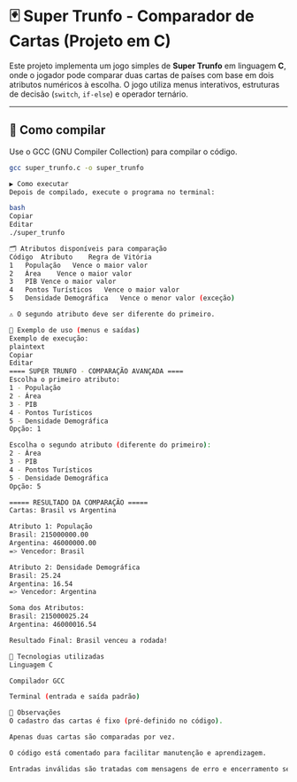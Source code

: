 # 🃏 Super Trunfo - Comparador de Cartas (Projeto em C)

Este projeto implementa um jogo simples de **Super Trunfo** em linguagem **C**, onde o jogador pode comparar duas cartas de países com base em dois atributos numéricos à escolha. O jogo utiliza menus interativos, estruturas de decisão (`switch`, `if-else`) e operador ternário.

---

## 🔧 Como compilar

Use o GCC (GNU Compiler Collection) para compilar o código.

```bash
gcc super_trunfo.c -o super_trunfo

▶️ Como executar
Depois de compilado, execute o programa no terminal:

bash
Copiar
Editar
./super_trunfo

🗂️ Atributos disponíveis para comparação
Código	Atributo	Regra de Vitória
1	População	Vence o maior valor
2	Área	Vence o maior valor
3	PIB	Vence o maior valor
4	Pontos Turísticos	Vence o maior valor
5	Densidade Demográfica	Vence o menor valor (exceção)

⚠️ O segundo atributo deve ser diferente do primeiro.

🧪 Exemplo de uso (menus e saídas)
Exemplo de execução:
plaintext
Copiar
Editar
==== SUPER TRUNFO - COMPARAÇÃO AVANÇADA ====
Escolha o primeiro atributo:
1 - População
2 - Área
3 - PIB
4 - Pontos Turísticos
5 - Densidade Demográfica
Opção: 1

Escolha o segundo atributo (diferente do primeiro):
2 - Área
3 - PIB
4 - Pontos Turísticos
5 - Densidade Demográfica
Opção: 5

===== RESULTADO DA COMPARAÇÃO =====
Cartas: Brasil vs Argentina

Atributo 1: População
Brasil: 215000000.00
Argentina: 46000000.00
=> Vencedor: Brasil

Atributo 2: Densidade Demográfica
Brasil: 25.24
Argentina: 16.54
=> Vencedor: Argentina

Soma dos Atributos:
Brasil: 215000025.24
Argentina: 46000016.54

Resultado Final: Brasil venceu a rodada!

🧠 Tecnologias utilizadas
Linguagem C

Compilador GCC

Terminal (entrada e saída padrão)

📌 Observações
O cadastro das cartas é fixo (pré-definido no código).

Apenas duas cartas são comparadas por vez.

O código está comentado para facilitar manutenção e aprendizagem.

Entradas inválidas são tratadas com mensagens de erro e encerramento seguro.